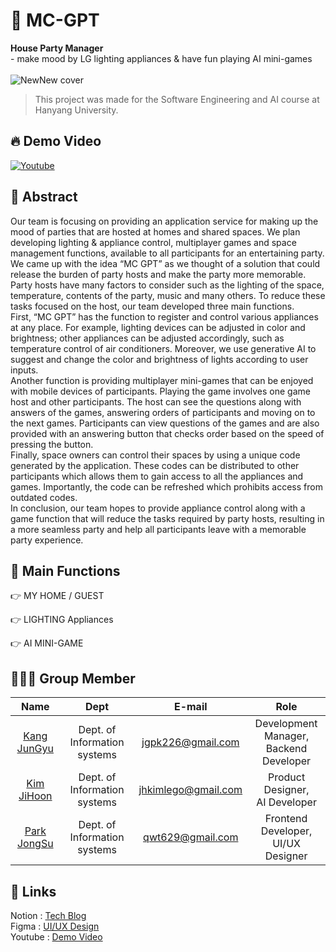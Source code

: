 # 🎉 MC-GPT
**House Party Manager**<br>- make mood by LG lighting appliances & have fun playing AI mini-games<br><br>
![NewNew cover](https://github.com/MC-NUGU/.github/assets/88271395/44750937-e900-445b-bfe3-6dd6c58669c8)<br>


> This project was made for the Software Engineering and AI course at Hanyang University.
## 🔥 Demo Video
[![Youtube](https://img.youtube.com/vi/_O9mpeIP9cw/0.jpg)](https://youtu.be/_O9mpeIP9cw)

## 📌 Abstract
Our team is focusing on providing an application service for making up the mood of parties that are hosted at homes and shared spaces. We plan developing lighting & appliance control, multiplayer games and space management functions, available to all participants for an entertaining party.
We came up with the idea “MC GPT” as we thought of a solution that could release the burden of party hosts and make the party more memorable. Party hosts have many factors to consider such as the lighting of the space, temperature, contents of the party, music and many others. To reduce these tasks focused on the host, our team developed three main functions.<br>
First, “MC GPT” has the function to register and control various appliances at any place. For example, lighting devices can be adjusted in color and brightness; other appliances can be adjusted accordingly, such as temperature control of air conditioners. Moreover, we use generative AI to suggest and change the color and brightness of lights according to user inputs.<br>
Another function is providing multiplayer mini-games that can be enjoyed with mobile devices of participants. Playing the game involves one game host and other participants. The host can see the questions along with answers of the games, answering orders of participants and moving on to the next games. Participants can view questions of the games and are also provided with an answering button that checks order based on the speed of pressing the button.<br>
Finally, space owners can control their spaces by using a unique code generated by the application. These codes can be distributed to other participants which allows them to gain access to all the appliances and games. Importantly, the code can be refreshed which prohibits access from outdated codes.<br>
In conclusion, our team hopes to provide appliance control along with a game function that will reduce the tasks required by party hosts, resulting in a more seamless party and help all participants leave with a memorable party experience.

## 🌟 Main Functions
👉 MY HOME / GUEST
 
👉 LIGHTING Appliances

👉 AI MINI-GAME

## 🙋🏻‍♂️ Group Member
|Name|Dept|E-mail|Role|
|:---:|:---:|:---:|:---:|
|[Kang JunGyu](https://github.com/jgpk226)|Dept. of Information systems|jgpk226@gmail.com|Development Manager, <br/>Backend Developer|
|[Kim JiHoon](https://github.com/wild-turkey)|Dept. of Information systems|jhkimlego@gmail.com|Product Designer, <br/>AI Developer|
|[Park JongSu](https://github.com/orangejoam)|Dept. of Information systems|qwt629@gmail.com|Frontend Developer, <br/>UI/UX Designer|

## 🔗 Links
Notion : [Tech Blog](https://mc-gpt.notion.site/MC-GPT-d780fa5713bc4b0e88a0c9328e2fa0ea) <br>
Figma : [UI/UX Design](https://www.figma.com/file/xfyy1xcE2wPWb9aKeYdMPS/MC-NUGU?type=design&node-id=364%3A3249&mode=design&t=fTWysp1sUDscYntz-1) <br>
Youtube : [Demo Video](https://youtu.be/_O9mpeIP9cw) <br>
